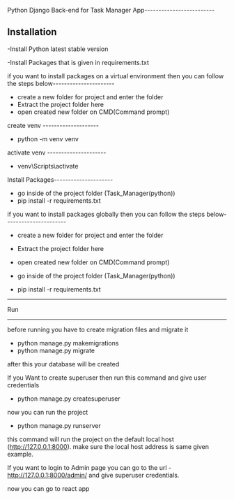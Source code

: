Python Django Back-end for Task Manager App-------------------------


Installation 
--------------------------------------------------------------
-Install Python latest stable version

-Install Packages that is given in requirements.txt


if you want to install packages on a virtual environment then you can follow the steps below----------------------

- create a new folder for project and enter the folder
- Extract the project folder here
- open created new folder on CMD(Command prompt)

create venv --------------------

- python -m venv venv

activate venv ---------------------

- venv\Scripts\activate

Install Packages---------------------

- go inside of the project folder (Task_Manager(python))
- pip install -r requirements.txt

if you want to install packages globally then you can follow the steps below----------------------

- create a new folder for project and enter the folder
- Extract the project folder here
- open created new folder on CMD(Command prompt)

- go inside of the project folder (Task_Manager(python))
- pip install -r requirements.txt

-----------------------------------------------------------------------

Run

------------------------------------------------------------------------
before running you have to create migration files and migrate it

- python manage.py makemigrations
- python manage.py migrate

after this your database will be created

If you Want to create superuser then run this command and give user credentials

- python manage.py createsuperuser


now you can run the project

- python manage.py runserver

this command will run the project on the default local host (http://127.0.0.1:8000).
make sure the local host address is same given example.

If you want to login to Admin page you can go to the url - http://127.0.0.1:8000/admin/
and give superuser credentials.


now you can go to react app


